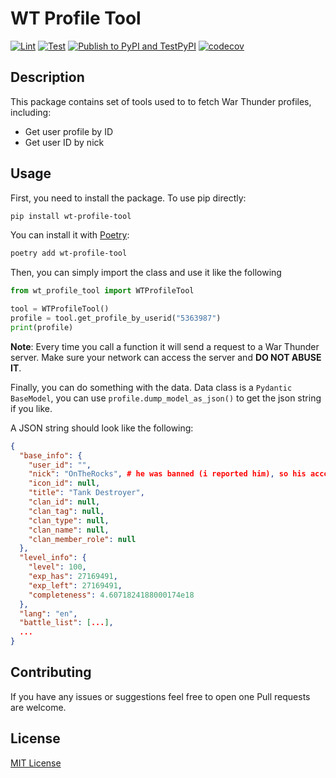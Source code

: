 # WT Profile Tool

[![Lint](https://github.com/axiangcoding/wt-profile-tool/actions/workflows/lint.yml/badge.svg)](https://github.com/axiangcoding/wt-profile-tool/actions/workflows/lint.yml)
[![Test](https://github.com/axiangcoding/wt-profile-tool/actions/workflows/test.yml/badge.svg)](https://github.com/axiangcoding/wt-profile-tool/actions/workflows/test.yml)
[![Publish to PyPI and TestPyPI](https://github.com/axiangcoding/wt-profile-tool/actions/workflows/release.yml/badge.svg)](https://github.com/axiangcoding/wt-profile-tool/actions/workflows/release.yml)
[![codecov](https://codecov.io/gh/axiangcoding/wt-profile-tool/graph/badge.svg?token=03RR71KMBF)](https://codecov.io/gh/axiangcoding/wt-profile-tool)

## Description

This package contains set of tools used to to fetch War Thunder profiles, including: 

- Get user profile by ID
- Get user ID by nick

## Usage

First, you need to install the package. To use pip directly:

```bash
pip install wt-profile-tool
```

You can install it with [Poetry](https://python-poetry.org/):

```bash
poetry add wt-profile-tool
```

Then, you can simply import the class and use it like the following

```python
from wt_profile_tool import WTProfileTool

tool = WTProfileTool()
profile = tool.get_profile_by_userid("5363987")
print(profile)
```

**Note**: Every time you call a function it will send a request to a War Thunder server. Make sure your network can access the server and **DO NOT ABUSE IT**.

Finally, you can do something with the data. Data class is a `Pydantic BaseModel`, you can use `profile.dump_model_as_json()` to get the json string if you like.

A JSON string should look like the following:

```json
{
  "base_info": {
    "user_id": "",
    "nick": "OnTheRocks", # he was banned (i reported him), so his account is suiteable for example.
    "icon_id": null,
    "title": "Tank Destroyer",
    "clan_id": null,
    "clan_tag": null,
    "clan_type": null,
    "clan_name": null,
    "clan_member_role": null
  },
  "level_info": {
    "level": 100,
    "exp_has": 27169491,
    "exp_left": 27169491,
    "completeness": 4.6071824188000174e18
  },
  "lang": "en",
  "battle_list": [...],
  ...
}
```

## Contributing
If you have any issues or suggestions feel free to open one
Pull requests are welcome.

## License

[MIT License](./LICENSE)
